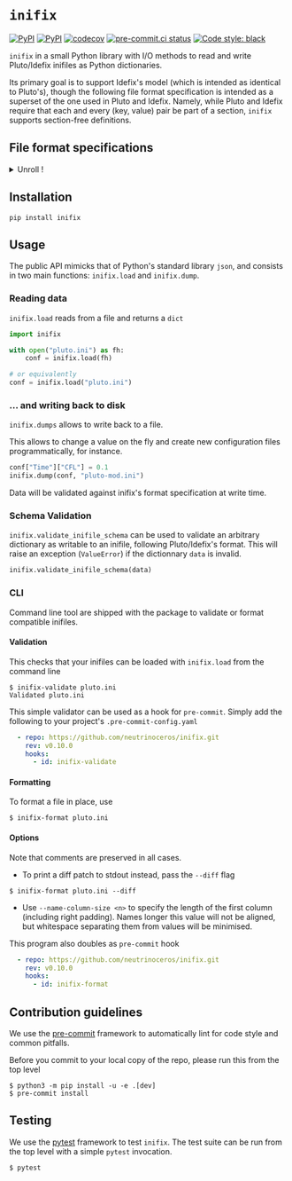 # `inifix`

[![PyPI](https://img.shields.io/pypi/v/inifix.svg?logo=pypi&logoColor=white&label=PyPI)](https://pypi.org/project/inifix/)
[![PyPI](https://img.shields.io/pypi/pyversions/inifix/1.0.0?logo=python&logoColor=white&label=Python)](https://pypi.org/project/inifix/)
[![codecov](https://codecov.io/gh/neutrinoceros/inifix/branch/main/graph/badge.svg)](https://codecov.io/gh/neutrinoceros/inifix)
[![pre-commit.ci status](https://results.pre-commit.ci/badge/github/neutrinoceros/inifix/main.svg)](https://results.pre-commit.ci/badge/github/neutrinoceros/inifix/main.svg)
[![Code style: black](https://img.shields.io/badge/code%20style-black-000000.svg)](https://github.com/psf/black)


`inifix` in a small Python library with I/O methods to read and write
Pluto/Idefix inifiles as Python dictionaries.

Its primary goal is to support Idefix's model (which is intended as identical to
Pluto's), though the following file format specification is intended as a
superset of the one used in Pluto and Idefix. Namely, while Pluto and Idefix
require that each and every (key, value) pair be part of a section, `inifix`
supports section-free definitions.


## File format specifications
<details><summary>Unroll !</summary>
- parameter names are strings
- names and values are separated by non-newline white spaces
- values are represented in unicode characters
- all values are considered numbers if possible (e.g., `1e3` is read as `1000`)
- number values are read as integers if no loss of precision ensues, and floats otherwise
- `true` and `false` are cast as booleans (case-insensitive)
- values that can't be read as number or booleans are read as strings.
- string delimiters `"` and `'` can be used to force string type for values that would otherwise be read as numbers and booleans.
- a parameter can be associated to a single value or a list of whitespace-separated values
- sections titles start with `[` and end with `]`
- comments start with `#` and are ignored

Using the following Python's `typing` notations
```python
from typing import Union, Mapping
Scalar = Union[str, float, bool, int]
InifixConf = Mapping[str, Union[Scalar, Mapping[str, Scalar]]
```
A configuration file is considered valid if it can be parsed as an `InifixConf` object.

### Examples
The following content is considered valid
```ini
# My awesome experiment
[Grid]
x   1 2 u 10    # a comment
y   4 5 l 100
[Time Integrator]
CFL  1e-3
tstop 1E3
```
and maps to
```json
{
    "Grid": {
        "x": [1, 2, "u", 10],
        "y": [4, 5, "l", 100]
    },
    "Time Integrator": {
        "CFL": 0.001,
        "tstop": 1000
    }
}
```
The following section-less format doesn't comply to Pluto/Idefix's
specifications, but it is considered valid for inifix. This is the one
intentional differences in specifications, which makes inifix format a superset
of Pluto's inifile format.
```ini
mode   fargo

# Time integrator
CFL    1e-3
tstop  1e3
```
and maps to
```json
{
    "mode": "fargo",
    "CFL": 0.001,
    "tstop": 1000
}
```
Note that strings using e-notation (e.g. `1e-3` or `1E3` here) are decoded as
numbers. They are cast to `int` if no precision loss ensues, and `float`
otherwise. Reversly, when writing files, numbers are re-encoded using e-notation
if it leads to a more compact representation. For instance, `100000` is encoded
as `1e5`, but `10` is left unchanged because `1e1` is longer.
In cases where both reprensations are equally compact (e.g. `100` VS `1e2`),
e-notation is prefered in encoding.

While decoding, `e` can be lower or upper case, but they are always encoded as
lower case.
</details>

## Installation

```shell
pip install inifix
```

## Usage

The public API mimicks that of Python's standard library `json`,
and consists in two main functions: `inifix.load` and `inifix.dump`.


### Reading data
`inifix.load` reads from a file and returns a `dict`

```python
import inifix

with open("pluto.ini") as fh:
    conf = inifix.load(fh)

# or equivalently
conf = inifix.load("pluto.ini")
```

### ... and writing back to disk

`inifix.dumps` allows to write back to a file.

This allows to change a value on the fly and create new
configuration files programmatically, for instance.
```python
conf["Time"]["CFL"] = 0.1
inifix.dump(conf, "pluto-mod.ini")
```
Data will be validated against inifix's format specification at write time.

### Schema Validation

`inifix.validate_inifile_schema` can be used to validate an arbitrary
dictionary as writable to an inifile, following Pluto/Idefix's format. This
will raise an exception (`ValueError`) if the dictionnary `data` is invalid.
```python
inifix.validate_inifile_schema(data)
```

### CLI

Command line tool are shipped with the package to validate or format compatible inifiles.

#### Validation

This checks that your inifiles can be loaded with `inifix.load` from the command line
```shell
$ inifix-validate pluto.ini
Validated pluto.ini
```

This simple validator can be used as a hook for `pre-commit`. Simply add the
following to your project's `.pre-commit-config.yaml`
```yaml
  - repo: https://github.com/neutrinoceros/inifix.git
    rev: v0.10.0
    hooks:
      - id: inifix-validate
```

#### Formatting

To format a file in place, use
```shell
$ inifix-format pluto.ini
```


#### Options

Note that comments are preserved in all cases.
* To print a diff patch to stdout instead, pass the `--diff` flag
```shell
$ inifix-format pluto.ini --diff
```
* Use `--name-column-size <n>` to specify the length of the first column (including right padding).
Names longer this value will not be aligned, but whitespace separating them from values will be minimised.

This program also doubles as `pre-commit` hook
```yaml
  - repo: https://github.com/neutrinoceros/inifix.git
    rev: v0.10.0
    hooks:
      - id: inifix-format
```
## Contribution guidelines

We use the [pre-commit](https://pre-commit.com) framework to automatically lint for code
style and common pitfalls.

Before you commit to your local copy of the repo, please run this from the top level
```shell
$ python3 -m pip install -u -e .[dev]
$ pre-commit install
```

## Testing

We use the [pytest](https://docs.pytest.org/en/latest/) framework to test `inifix`.
The test suite can be run from the top level with a simple `pytest` invocation.
```shell
$ pytest
```
